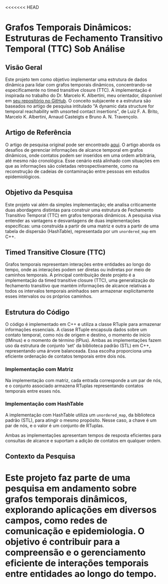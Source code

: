 <<<<<<< HEAD
# Grafos Temporais Dinâmicos: Estruturas de Fechamento Transitivo Temporal (TTC) Sob Análise

## Visão Geral

Este projeto tem como objetivo implementar uma estrutura de dados dinâmica para lidar com grafos temporais dinâmicos, concentrando-se especificamente no timed transitive closure (TTC). A implementação é inspirada no trabalho do Dr. Marcelo K. Albertini, meu orientador, disponível em [seu repositório no GitHub](https://github.com/albertiniufu/dynamictemporalgraph). O conceito subjacente e a estrutura são baseados no artigo de pesquisa intitulado "A dynamic data structure for temporal reachability with unsorted contact insertions", de Luiz F. A. Brito, Marcelo K. Albertini, Arnaud Casteigts e Bruno A. N. Travençolo.

## Artigo de Referência

O artigo de pesquisa original pode ser encontrado [aqui](https://link.springer.com/article/10.1007/s13278-021-00851-y). O artigo aborda os desafios de gerenciar informações de alcance temporal em grafos dinâmicos, onde contatos podem ser inseridos em uma ordem arbitrária, até mesmo não cronológica. Esse cenário está alinhado com situações em que as informações são coletadas retrospectivamente, como na reconstrução de cadeias de contaminação entre pessoas em estudos epidemiológicos.

## Objetivo da Pesquisa

Este projeto vai além da simples implementação; ele analisa criticamente duas abordagens distintas para construir uma estrutura de Fechamento Transitivo Temporal (TTC) em grafos temporais dinâmicos. A pesquisa visa entender as vantagens e desvantagens de duas implementações específicas: uma construída a partir de uma matriz e outra a partir de uma tabela de dispersão (HashTable), representada por um `unordered_map` em C++.

## Timed Transitive Closure (TTC)

Grafos temporais representam interações entre entidades ao longo do tempo, onde as interações podem ser diretas ou indiretas por meio de caminhos temporais. A principal contribuição deste projeto é a implementação da timed transitive closure (TTC), uma generalização do fechamento transitivo que mantém informações de alcance relativas a todos os intervalos temporais aninhados sem armazenar explicitamente esses intervalos ou os próprios caminhos.

## Estrutura do Código

O código é implementado em C++ e utiliza a classe RTuple para armazenar informações essenciais. A classe RTuple encapsula dados sobre um contato temporal, como nós de origem e destino, o momento de início (tMinus) e o momento de término (tPlus). Ambas as implementações fazem uso da estrutura de conjunto 'set' da biblioteca padrão (STL) em C++, representando uma árvore balanceada. Essa escolha proporciona uma eficiente ordenação de contatos temporais entre dois nós.

### Implementação com Matriz

Na implementação com matriz, cada entrada corresponde a um par de nós, e o conjunto associado armazena RTuplas representando contatos temporais entre esses nós.

### Implementação com HashTable

A implementação com HashTable utiliza um `unordered_map`, da biblioteca padrão (STL), para atingir o mesmo propósito. Nesse caso, a chave é um par de nós, e o valor é um conjunto de RTuplas.

Ambas as implementações apresentam tempos de resposta eficientes para consultas de alcance e suportam a adição de contatos em qualquer ordem. 


## Contexto da Pesquisa

Este projeto faz parte de uma pesquisa em andamento sobre grafos temporais dinâmicos, explorando aplicações em diversos campos, como redes de comunicação e epidemiologia. O objetivo é contribuir para a compreensão e o gerenciamento eficiente de interações temporais entre entidades ao longo do tempo.
=======
